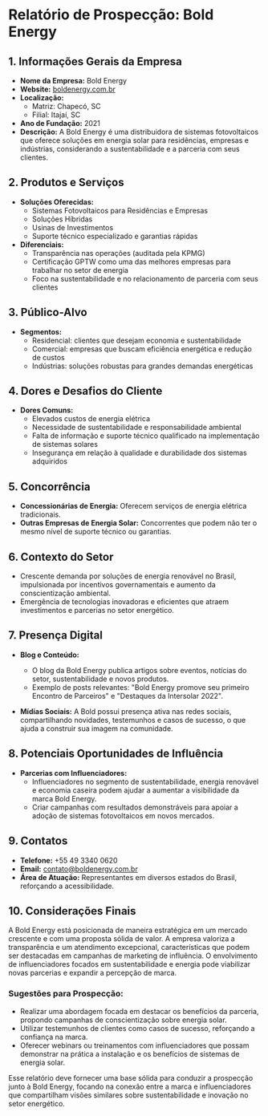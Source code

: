# Relatório de Prospecção: Bold Energy

## 1. Informações Gerais da Empresa
- **Nome da Empresa:** Bold Energy
- **Website:** [boldenergy.com.br](https://boldenergy.com.br)
- **Localização:** 
  - Matriz: Chapecó, SC
  - Filial: Itajaí, SC
- **Ano de Fundação:** 2021
- **Descrição:** A Bold Energy é uma distribuidora de sistemas fotovoltaicos que oferece soluções em energia solar para residências, empresas e indústrias, considerando a sustentabilidade e a parceria com seus clientes.

## 2. Produtos e Serviços
- **Soluções Oferecidas:**
  - Sistemas Fotovoltaicos para Residências e Empresas
  - Soluções Híbridas
  - Usinas de Investimentos
  - Suporte técnico especializado e garantias rápidas
- **Diferenciais:**
  - Transparência nas operações (auditada pela KPMG)
  - Certificação GPTW como uma das melhores empresas para trabalhar no setor de energia
  - Foco na sustentabilidade e no relacionamento de parceria com seus clientes

## 3. Público-Alvo
- **Segmentos:** 
  - Residencial: clientes que desejam economia e sustentabilidade
  - Comercial: empresas que buscam eficiência energética e redução de custos
  - Indústrias: soluções robustas para grandes demandas energéticas

## 4. Dores e Desafios do Cliente
- **Dores Comuns:**
  - Elevados custos de energia elétrica
  - Necessidade de sustentabilidade e responsabilidade ambiental
  - Falta de informação e suporte técnico qualificado na implementação de sistemas solares
  - Insegurança em relação à qualidade e durabilidade dos sistemas adquiridos

## 5. Concorrência
- **Concessionárias de Energia:** Oferecem serviços de energia elétrica tradicionais.
- **Outras Empresas de Energia Solar:** Concorrentes que podem não ter o mesmo nível de suporte técnico ou garantias.

## 6. Contexto do Setor
- Crescente demanda por soluções de energia renovável no Brasil, impulsionada por incentivos governamentais e aumento da conscientização ambiental.
- Emergência de tecnologias inovadoras e eficientes que atraem investimentos e parcerias no setor energético.

## 7. Presença Digital
- **Blog e Conteúdo:**
  - O blog da Bold Energy publica artigos sobre eventos, notícias do setor, sustentabilidade e novos produtos.
  - Exemplo de posts relevantes: "Bold Energy promove seu primeiro Encontro de Parceiros" e "Destaques da Intersolar 2022".
  
- **Mídias Sociais:** A Bold possui presença ativa nas redes sociais, compartilhando novidades, testemunhos e casos de sucesso, o que ajuda a construir sua imagem na comunidade.

## 8. Potenciais Oportunidades de Influência
- **Parcerias com Influenciadores:**
  - Influenciadores no segmento de sustentabilidade, energia renovável e economia caseira podem ajudar a aumentar a visibilidade da marca Bold Energy.
  - Criar campanhas com resultados demonstráveis para apoiar a adoção de sistemas fotovoltaicos em novos mercados.

## 9. Contatos
- **Telefone:** +55 49 3340 0620
- **Email:** contato@boldenergy.com.br
- **Área de Atuação:** Representantes em diversos estados do Brasil, reforçando a acessibilidade.

## 10. Considerações Finais
A Bold Energy está posicionada de maneira estratégica em um mercado crescente e com uma proposta sólida de valor. A empresa valoriza a transparência e um atendimento excepcional, características que podem ser destacadas em campanhas de marketing de influência. O envolvimento de influenciadores focados em sustentabilidade e energia pode viabilizar novas parcerias e expandir a percepção de marca.

### Sugestões para Prospecção:
- Realizar uma abordagem focada em destacar os benefícios da parceria, propondo campanhas de conscientização sobre energia solar.
- Utilizar testemunhos de clientes como casos de sucesso, reforçando a confiança na marca.
- Oferecer webinars ou treinamentos com influenciadores que possam demonstrar na prática a instalação e os benefícios de sistemas de energia solar. 

Esse relatório deve fornecer uma base sólida para conduzir a prospecção junto à Bold Energy, focando na conexão entre a marca e influenciadores que compartilham visões similares sobre sustentabilidade e inovação no setor energético.